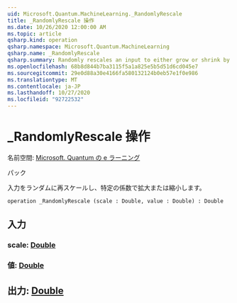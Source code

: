 ```yaml
---
uid: Microsoft.Quantum.MachineLearning._RandomlyRescale
title: _RandomlyRescale 操作
ms.date: 10/26/2020 12:00:00 AM
ms.topic: article
qsharp.kind: operation
qsharp.namespace: Microsoft.Quantum.MachineLearning
qsharp.name: _RandomlyRescale
qsharp.summary: Randomly rescales an input to either grow or shrink by a given factor.
ms.openlocfilehash: 68b8d844b7ba3115f5a1a825e5b5d51d6cd045e7
ms.sourcegitcommit: 29e0d88a30e4166fa580132124b0eb57e1f0e986
ms.translationtype: MT
ms.contentlocale: ja-JP
ms.lasthandoff: 10/27/2020
ms.locfileid: "92722532"
---
```

# <a name="_randomlyrescale-operation"></a>_RandomlyRescale 操作

名前空間: [Microsoft. Quantum の e ラーニング](xref:Microsoft.Quantum.MachineLearning)

パック [](https://nuget.org/packages/)


入力をランダムに再スケールし、特定の係数で拡大または縮小します。

```qsharp
operation _RandomlyRescale (scale : Double, value : Double) : Double
```


## <a name="input"></a>入力

### <a name="scale--double"></a>scale: [Double](xref:microsoft.quantum.lang-ref.double)




### <a name="value--double"></a>値: [Double](xref:microsoft.quantum.lang-ref.double)





## <a name="output--double"></a>出力: [Double](xref:microsoft.quantum.lang-ref.double)


